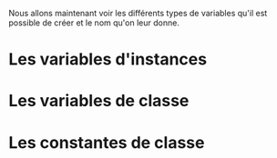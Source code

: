 Nous allons maintenant voir les différents types de variables qu'il est possible de créer et le nom qu'on leur donne.

# Les variables d'instances

# Les variables de classe

# Les constantes de classe
